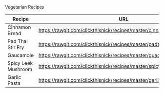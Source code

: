 Vegetarian Recipes

Recipe | URL
--- | ---
Cinnamon Bread | https://rawgit.com/clickthisnick/recipes/master/cinnamon-bread.html
Pad Thai Stir Fry | https://rawgit.com/clickthisnick/recipes/master/padthaistirfry.html
Gaucamole | https://rawgit.com/clickthisnick/recipes/master/guacamole.html
Spicy Leek Mushroom | https://rawgit.com/clickthisnick/recipes/master/spicyleekmushrooms.html
Garlic Pasta | https://rawgit.com/clickthisnick/recipes/master/garlicpasta.html

